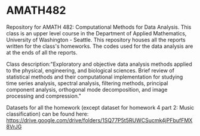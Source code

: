 # AMATH482

Repository for AMATH 482: Computational Methods for Data Analysis. This class is an upper level course in the Department of Applied Mathematics, University of Washington - Seattle. This repository houses all the reports written for the class's homeworks. The codes used for the data analysis are at the ends of all the reports.

Class description:"Exploratory and objective data analysis methods applied to the physical, engineering, and biological sciences. Brief review of statistical methods and their computational implementation for studying time series analysis, spectral analysis, filtering methods, principal component analysis, orthogonal mode decomposition, and image processing and compression."

Datasets for all the homework (except dataset for homework 4 part 2: Music classification) can be found here: https://drive.google.com/drive/folders/1SQ77P5t5RUWCSucmk4jPFbufFMX8VrJG
